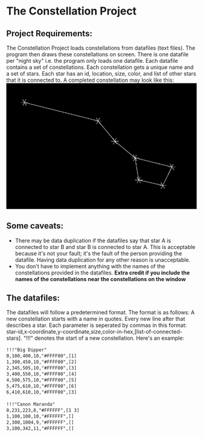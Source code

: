 # The Constellation Project
## Project Requirements:
The Constellation Project loads constellations from datafiles (text files). The program then draws these constellations on screen. There is one datafile per "night sky" i.e. the program only loads one datafile. Each datafile contains a set of constellations. Each constellation gets a unique name and a set of stars. Each star has an id, location, size, color, and list of other stars that it is connected to. A completed constellation may look like this:![Alt text](ExampleConstellation.jpg "Example of what an output would look like")

## Some caveats:
- There may be data duplication if the datafiles say that star A is connected to star B and star B is connected to star A. This is acceptable because it's not your fault; it's the fault of the person providing the datafile. Having data duplication for any other reason is unacceptable.
- You don't have to implement anything with the names of the constellations provided in the datafiles. **Extra credit if you include the names of the constellations near the constellations on the window**

## The datafiles:
The datafiles will follow a predetermined format. The format is as follows: A new constellation starts with a name in quotes. Every new line after that describes a star. Each parameter is seperated by commas in this format: star-id,x-coordinate,y-coordinate,size,color-in-hex,[list-of-connected-stars]. "!!!" denotes the start of a new constellation. Here's an example:
```
!!!"Big Dipper"
0,100,400,10,"#FFFF00",[1]
1,300,450,10,"#FFFF00",[2]
2,345,505,10,"#FFFF00",[3]
3,400,550,10,"#FFFF00",[4]
4,500,575,10,"#FFFF00",[5]
5,475,610,10,"#FFFF00",[6]
6,410,610,10,"#FFFF00",[3]

!!!"Canon Maranda"
0,231,223,8,"#FFFFFF",[1 3]
1,100,100,10,"#FFFFFF",[]
2,300,1004,9,"#FFFFFF",[]
3,100,342,11,"#FFFFFF",[]
```